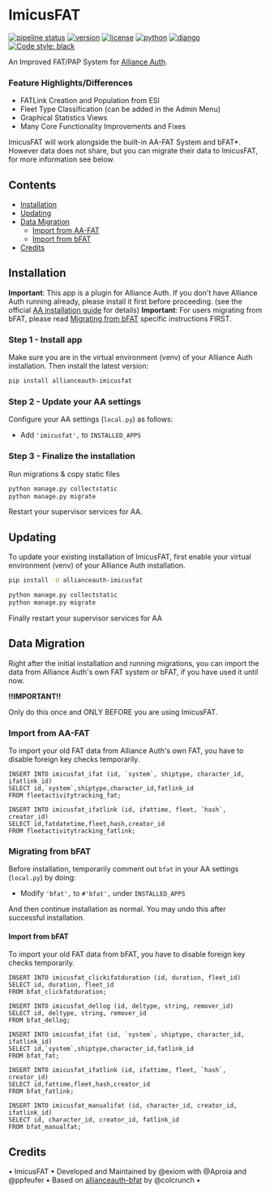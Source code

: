 # ImicusFAT

[![pipeline status](https://gitlab.com/evictus.iou/allianceauth-imicusfat/badges/master/pipeline.svg)](https://gitlab.com/evictus.iou/allianceauth-imicusfat/commits/master)
[![version](https://img.shields.io/pypi/v/allianceauth-imicusfat?label=release)](https://pypi.org/project/allianceauth-imicusfat/)
[![license](https://img.shields.io/badge/license-GPLv3-green)](https://pypi.org/project/allianceauth-imicusfat/)
[![python](https://img.shields.io/pypi/pyversions/allianceauth-imicusfat)](https://pypi.org/project/allianceauth-imicusfat/)
[![django](https://img.shields.io/pypi/djversions/allianceauth-imicusfat?label=django)](https://pypi.org/project/allianceauth-imicusfat/)
[![Code style: black](https://img.shields.io/badge/code%20style-black-000000.svg)](http://black.readthedocs.io/en/latest/)

An Improved FAT/PAP System for [Alliance Auth](https://gitlab.com/allianceauth/allianceauth). 

### Feature Highlights/Differences
- FATLink Creation and Population from ESI
- Fleet Type Classification (can be added in the Admin Menu)
- Graphical Statistics Views
- Many Core Functionality Improvements and Fixes

ImicusFAT will work alongside the built-in AA-FAT System and bFAT*. However data does not share, but you can migrate their data to ImicusFAT, for more information see below.

## Contents

- [Installation](#installation)
- [Updating](#updating)
- [Data Migration](#data-migration)
    - [Import from AA-FAT](#import-from-aa-fat)
    - [Import from bFAT](#import-from-bfat)
- [Credits](#credits)

## Installation

**Important**: This app is a plugin for Alliance Auth. If you don't have Alliance Auth running already, please install it first before proceeding. (see the official [AA installation guide](https://allianceauth.readthedocs.io/en/latest/installation/allianceauth.html) for details)
**Important**: For users migrating from bFAT, please read [Migrating from bFAT](#migrating-from-bfat) specific instructions FIRST.

### Step 1 - Install app

Make sure you are in the virtual environment (venv) of your Alliance Auth installation. Then install the latest version:

```bash
pip install allianceauth-imicusfat
```

### Step 2 - Update your AA settings

Configure your AA settings (`local.py`) as follows:

- Add `'imicusfat',` to `INSTALLED_APPS`

### Step 3 - Finalize the installation

Run migrations & copy static files

```bash
python manage.py collectstatic
python manage.py migrate
```

Restart your supervisor services for AA.

## Updating

To update your existing installation of ImicusFAT, first enable your virtual environment (venv) of your Alliance Auth installation.

```bash
pip install -U allianceauth-imicusfat

python manage.py collectstatic
python manage.py migrate
```

Finally restart your supervisor services for AA

## Data Migration

Right after the initial installation and running migrations, you can import the data from Alliance Auth's own FAT system or bFAT, if you have used it until now.

**!!IMPORTANT!!**

Only do this once and ONLY BEFORE you are using ImicusFAT.

### Import from AA-FAT

To import your old FAT data from Alliance Auth's own FAT, you have to disable foreign key checks temporarily.


```
INSERT INTO imicusfat_ifat (id, `system`, shiptype, character_id, ifatlink_id)
SELECT id,`system`,shiptype,character_id,fatlink_id
FROM fleetactivitytracking_fat;

INSERT INTO imicusfat_ifatlink (id, ifattime, fleet, `hash`, creator_id)
SELECT id,fatdatetime,fleet,hash,creator_id 
FROM fleetactivitytracking_fatlink;
```

### Migrating from bFAT

Before installation, temporarily comment out `bfat` in your AA settings (`local.py`) by doing:

- Modify `'bfat',` to `#'bfat',` under `INSTALLED_APPS`

And then continue installation as normal. You may undo this after successful installation.

#### Import from bFAT
To import your old FAT data from bFAT, you have to disable foreign key checks temporarily.


```
INSERT INTO imicusfat_clickifatduration (id, duration, fleet_id)
SELECT id, duration, fleet_id
FROM bfat_clickfatduration;

INSERT INTO imicusfat_dellog (id, deltype, string, remover_id)
SELECT id, deltype, string, remover_id
FROM bfat_dellog;

INSERT INTO imicusfat_ifat (id, `system`, shiptype, character_id, ifatlink_id)
SELECT id,`system`,shiptype,character_id,fatlink_id
FROM bfat_fat;

INSERT INTO imicusfat_ifatlink (id, ifattime, fleet, `hash`, creator_id)
SELECT id,fattime,fleet,hash,creator_id 
FROM bfat_fatlink;

INSERT INTO imicusfat_manualifat (id, character_id, creator_id, ifatlink_id)
SELECT id, character_id, creator_id, fatlink_id
FROM bfat_manualfat;
```

## Credits
• ImicusFAT • Developed and Maintained by @exiom with @Aproia and @ppfeufer • Based on [allianceauth-bfat](https://gitlab.com/colcrunch/allianceauth-bfat) by @colcrunch •
